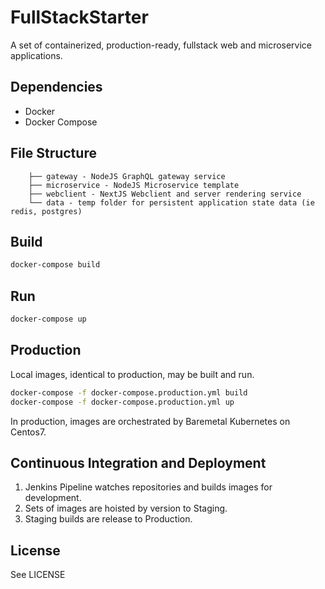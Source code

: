 # FullStackStarter

A set of containerized, production-ready, fullstack web and microservice applications.


## Dependencies
- Docker
- Docker Compose


## File Structure

```
    ├── gateway - NodeJS GraphQL gateway service
    ├── microservice - NodeJS Microservice template
    ├── webclient - NextJS Webclient and server rendering service
    └── data - temp folder for persistent application state data (ie redis, postgres)
```


## Build

```bash
docker-compose build
```


## Run

```bash
docker-compose up
```


## Production

Local images, identical to production, may be built and run.

```bash
docker-compose -f docker-compose.production.yml build
docker-compose -f docker-compose.production.yml up
```

In production, images are orchestrated by Baremetal Kubernetes on Centos7.


## Continuous Integration and Deployment

1. Jenkins Pipeline watches repositories and builds images for development.
2. Sets of images are hoisted by version to Staging.
3. Staging builds are release to Production.


## License

See LICENSE
